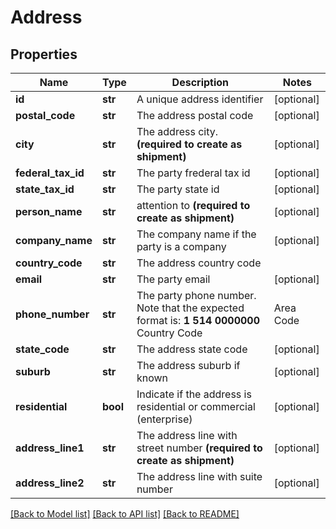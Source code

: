 # Address

## Properties
Name | Type | Description | Notes
------------ | ------------- | ------------- | -------------
**id** | **str** | A unique address identifier | [optional] 
**postal_code** | **str** | The address postal code | [optional] 
**city** | **str** |  The address city.  **(required to create as shipment)**  | [optional] 
**federal_tax_id** | **str** | The party frederal tax id | [optional] 
**state_tax_id** | **str** | The party state id | [optional] 
**person_name** | **str** |  attention to  **(required to create as shipment)**  | [optional] 
**company_name** | **str** | The company name if the party is a company | [optional] 
**country_code** | **str** | The address country code | 
**email** | **str** | The party email | [optional] 
**phone_number** | **str** |  The party phone number. Note that the expected format is: **1 514 0000000**  Country Code | Area Code | Phone --- | --- | --- 1 | 514 | 0000000  | [optional] 
**state_code** | **str** | The address state code | [optional] 
**suburb** | **str** | The address suburb if known | [optional] 
**residential** | **bool** | Indicate if the address is residential or commercial (enterprise) | [optional] 
**address_line1** | **str** |  The address line with street number  **(required to create as shipment)**  | [optional] 
**address_line2** | **str** | The address line with suite number | [optional] 

[[Back to Model list]](../README.md#documentation-for-models) [[Back to API list]](../README.md#documentation-for-api-endpoints) [[Back to README]](../README.md)


